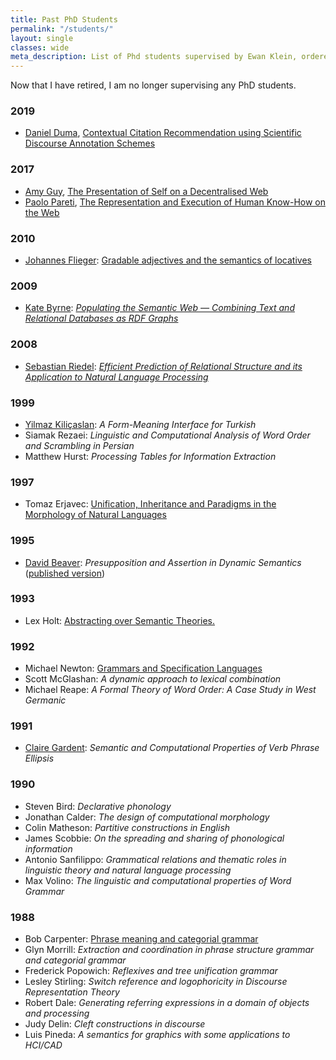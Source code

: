 ```yaml
---
title: Past PhD Students
permalink: "/students/"
layout: single
classes: wide
meta_description: List of Phd students supervised by Ewan Klein, ordered by year of graduation.
---
```


Now that I have retired, I am no longer supervising any PhD students.

### 2019


* [Daniel Duma](http://www.danielduma.com), [Contextual Citation Recommendation using Scientific Discourse Annotation Schemes](https://hdl.handle.net/1842/35968)


### 2017


* [Amy Guy](http://rhiaro.co.uk), [The Presentation of Self on a Decentralised Web](https://rhiaro.github.io/thesis/)
* [Paolo Pareti](http://paolopareti.uk), [The Representation and Execution of Human Know-How on the Web](http://paolopareti.uk/homepage/papers/pareti_PhD_thesis.pdf)</li>


### 2010 


* [Johannes Flieger](https://www.linkedin.com/in/johannes-flieger-20760a3/): [Gradable adjectives and the semantics of locatives](https://www.era.lib.ed.ac.uk/handle/1842/3995)


### 2009 


* [Kate Byrne](https://twitter.com/katefbyrne): *[Populating the Semantic Web &mdash; Combining Text and Relational Databases as RDF Graphs](https://www.era.lib.ed.ac.uk/handle/1842/3781)*

### 2008


* [Sebastian Riedel](http://www.riedelcastro.org): *[Efficient Prediction of Relational Structure and its Application to Natural Language Processing](https://www.era.lib.ed.ac.uk/handle/1842/4167)*

### 1999


* [Yilmaz Kiliçaslan](https://www.researchgate.net/profile/Yilmaz_Kilicaslan2): *A Form-Meaning Interface for Turkish*
* Siamak Rezaei: *Linguistic and Computational Analysis of Word Order and Scrambling in Persian*
* Matthew Hurst: *Processing Tables for Information Extraction* 

### 1997


* Tomaz Erjavec: <a  href="http://nl.ijs.si/~tomaz/Thesis/">Unification, Inheritance and Paradigms in the Morphology of Natural Languages</a>

### 1995


* [David Beaver](https://liberalarts.utexas.edu/linguistics/faculty/dib97): *Presupposition and Assertion in Dynamic Semantics* ([published version](https://web.stanford.edu/group/cslipublications/cslipublications/site/1575861208.shtml))

### 1993


* Lex Holt: <a href="ftp://www.cogsci.ed.ac.uk/pub/CCS/PHD/1993/EUCCS-PHD-1993-4.ps.gz">Abstracting over Semantic Theories.</a>

### 1992


* Michael Newton: <a  href="ftp://ftp.cogsci.ed.ac.uk/pub/kimba/thesis.dvi.Z">Grammars and Specification Languages</a>
* Scott McGlashan: *A dynamic approach to lexical combination*
* Michael Reape: *A Formal Theory of Word Order: A Case Study in West Germanic*

### 1991


* [Claire Gardent](https://members.loria.fr/CGardent/): *Semantic and Computational Properties of Verb Phrase Ellipsis*

### 1990


* Steven Bird: *Declarative phonology*
* Jonathan Calder: *The design of computational morphology*
* Colin Matheson: *Partitive constructions in English*
* James Scobbie: *On the spreading and sharing of phonological information*
* Antonio Sanfilippo: *Grammatical relations and thematic roles in linguistic theory and natural language processing*
* Max Volino: *The linguistic and computational properties of Word Grammar*

### 1988


* Bob Carpenter: <a href="http://www.colloquial.com/carp/Publications/thesis.ps">Phrase meaning and categorial grammar</a>
* Glyn Morrill: *Extraction and coordination in phrase structure grammar and categorial grammar*
* Frederick Popowich: *Reflexives and tree unification grammar*
* Lesley Stirling: *Switch reference and logophoricity in Discourse Representation Theory*
* Robert Dale: *Generating referring expressions in a domain of objects and processing*
* Judy Delin: *Cleft constructions in discourse*
* Luis Pineda: *A semantics for graphics with some applications to HCI/CAD*







